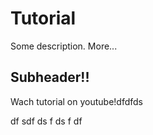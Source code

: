 # Tutorial

Some description.
More...


## Subheader!!

Wach tutorial on youtube!dfdfds

df
sdf
ds
f
ds
f
df
